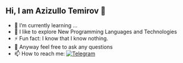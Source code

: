 

## Hi, I am Azizullo Temirov 👋

- 🔭 I’m currently learning ... 
- 🌱 I like to explore New Programming Languages and Technologies 
- ⚡ Fun fact: I know that I know nothing.
- 💬 Anyway feel free to ask any questions
- 📫 How to reach me: [![Telegram](https://img.shields.io/badge/-Telegram-2CA5E0?style=flat-square&logo=telegram&logoColor=white)](https://t.me/azakapro)
